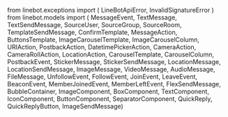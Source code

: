 from linebot.exceptions import (
    LineBotApiError, InvalidSignatureError
)
from linebot.models import (
    MessageEvent, TextMessage, TextSendMessage,
    SourceUser, SourceGroup, SourceRoom,
    TemplateSendMessage, ConfirmTemplate, MessageAction,
    ButtonsTemplate, ImageCarouselTemplate, ImageCarouselColumn, URIAction,
    PostbackAction, DatetimePickerAction,
    CameraAction, CameraRollAction, LocationAction,
    CarouselTemplate, CarouselColumn, PostbackEvent,
    StickerMessage, StickerSendMessage, LocationMessage, LocationSendMessage,
    ImageMessage, VideoMessage, AudioMessage, FileMessage,
    UnfollowEvent, FollowEvent, JoinEvent, LeaveEvent, BeaconEvent,
    MemberJoinedEvent, MemberLeftEvent,
    FlexSendMessage, BubbleContainer, ImageComponent, BoxComponent,
    TextComponent, IconComponent, ButtonComponent,
    SeparatorComponent, QuickReply, QuickReplyButton,
    ImageSendMessage)
